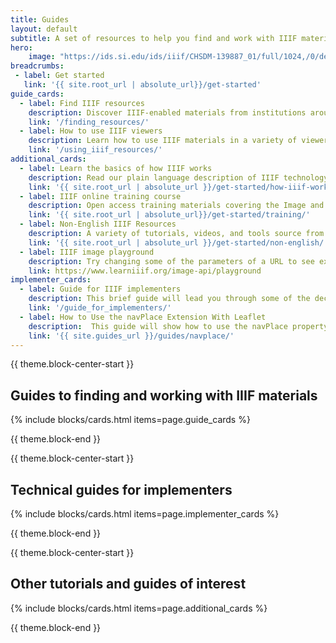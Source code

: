 ```yaml
---
title: Guides 
layout: default
subtitle: A set of resources to help you find and work with IIIF materials, built by members of the IIIF community
hero:
    image: "https://ids.si.edu/ids/iiif/CHSDM-139887_01/full/1024,/0/default.jpg"
breadcrumbs:
 - label: Get started
   link: '{{ site.root_url | absolute_url}}/get-started'
guide_cards:
  - label: Find IIIF resources
    description: Discover IIIF-enabled materials from institutions around the world.
    link: '/finding_resources/'
  - label: How to use IIIF viewers
    description: Learn how to use IIIF materials in a variety of viewers for teaching, research across sites, and more.
    link: '/using_iiif_resources/'
additional_cards:
  - label: Learn the basics of how IIIF works
    description: Read our plain language description of IIIF technology.
    link: '{{ site.root_url | absolute_url }}/get-started/how-iiif-works'
  - label: IIIF online training course
    description: Open access training materials covering the Image and Presentation APIs as well as annotating images, among other topics.
    link: '{{ site.root_url | absolute_url}}/get-started/training/'
  - label: Non-English IIIF Resources
    description: A variety of tutorials, videos, and tools source from many countries within the IIIF community. 
    link: '{{ site.root_url | absolute_url }}/get-started/non-english/'
  - label: IIIF image playground
    description: Try changing some of the parameters of a URL to see exactly how the IIIF Image API works. 
    link: https://www.learniiif.org/image-api/playground
implementer_cards:
  - label: Guide for IIIF implementers
    description: This brief guide will lead you through some of the decision points to help get you going with IIIF.
    link: '/guide_for_implementers/'
  - label: How to Use the navPlace Extension With Leaflet
    description:  This guide will show how to use the navPlace property to connect geographic coordinates with IIIF manifests.
    link: '{{ site.guides_url }}/guides/navplace/'
---
```


{{ theme.block-center-start }}

## Guides to finding and working with IIIF materials

{% include blocks/cards.html items=page.guide_cards %}

{{ theme.block-end }}

{{ theme.block-center-start }}

## Technical guides for implementers

{% include blocks/cards.html items=page.implementer_cards %}

{{ theme.block-end }}

{{ theme.block-center-start }}


## Other tutorials and guides of interest

{% include blocks/cards.html items=page.additional_cards %}

{{ theme.block-end }}


